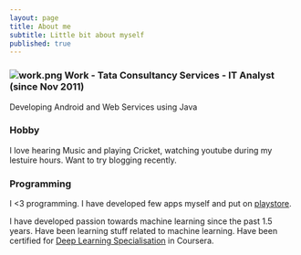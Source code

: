```yaml
---
layout: page
title: About me
subtitle: Little bit about myself
published: true
---
```

### ![work.png]({{site.baseurl}}/img/work.png) Work - Tata Consultancy Services - IT Analyst (since Nov 2011)
Developing Android and Web Services using Java

### Hobby

I love hearing Music and playing Cricket, watching youtube during my lestuire hours. Want to try blogging recently.

### Programming

I <3 programming. I have developed few apps myself and put on [playstore](https://play.google.com/store/apps/collection/cluster?clp=igM3ChkKEzc1MTk4MjU5MDI4MDY3MjA1NTkQCBgDEhgKEmluLm5yc2gudGFtaWxyZWJ1cxABGAMYAQ%3D%3D:S:ANO1ljLvtac). 

I have developed passion towards machine learning since the past 1.5 years. Have been learning stuff related to machine learning. Have been certified for [Deep Learning Specialisation](https://www.coursera.org/account/accomplishments/specialization/certificate/NZTTSED2DZGA) in Coursera.

